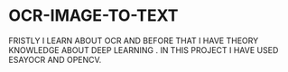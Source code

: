 # OCR-IMAGE-TO-TEXT
FRISTLY I LEARN ABOUT OCR AND BEFORE  THAT I HAVE THEORY KNOWLEDGE ABOUT DEEP LEARNING . IN THIS PROJECT I HAVE USED  ESAYOCR AND OPENCV.   
